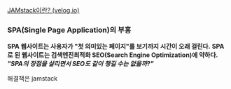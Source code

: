 [JAMstack이란? (velog.io)](https://velog.io/@perfumellim/JAMstack%EC%9D%B4%EB%9E%80)

### SPA(Single Page Application)의 부흥
**SPA 웹사이트는 사용자가 "첫 의미있는 페이지"를 보기까지 시간이 오래 걸린다.**
**SPA로 된 웹사이트는 검색엔진최적화 SEO(Search Engine Optimization)에 약하다.**
_**"SPA의 장점을 살리면서 SEO도 같이 챙길 수는 없을까?"**_

해결책은 jamstack